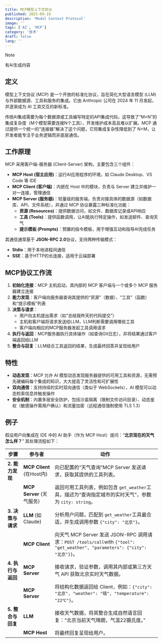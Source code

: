 ```yaml
---
title: MCP模型上下文协议
published: 2025-09-19
description: 'Model Context Protocol'
image: ''
tags: ['AI', 'MCP']
category: '技术'
draft: false 
lang: ''
---
```


> [!note]
> 有AI生成内容

## 定义

模型上下文协议 (MCP) 是一个开放的标准化协议，旨在简化大型语言模型 (LLM) 与外部数据源、工具和服务的集成。它由 Anthropic 公司在 2024 年 11 月发起，并逐渐成为 AI 工具交互的新标准。  

传统AI集成需要为每个数据源或工具编写特定的API集成代码，这导致了“M×N”的集成复杂度（M个模型需要连接N个工具），开发维护成本高且难以扩展。MCP 通过提供一个统一的“连接器”解决了这个问题，它将集成复杂性降低到了 N+M，让开发者能专注于业务逻辑而非底层通信。  

## 工作原理

MCP 采用客户端-服务器 (Client-Server) 架构，主要包含三个组件：

- ​**MCP Host (宿主应用)​**​：运行AI应用程序的环境，如 Claude Desktop、VS Code 等 IDE
- ​**MCP Client (客户端)​**​：内嵌在 Host 中的模块，负责与 Server 建立并维护一对一连接，管理通信
- ​**MCP Server (服务器)​**​：轻量级的服务端，负责对接具体的数据源（如数据库、API、文件系统），并通过 MCP 协议暴露三种标准化功能：
    - ​**资源 (Resources)​**​：提供数据访问，如文件、数据库记录或API响应
    - ​**工具 (Tools)​**​：提供函数调用，让AI能执行特定操作，如发送邮件、查询天气
    - ​**提示模板 (Prompts)​**​：预置的指令模板，用于增强互动和指导AI完成任务

其通信通常基于 ​**JSON-RPC 2.0**​ 协议，支持两种传输模式：
- ​**Stdio**​：用于本地进程间通信
- ​**SSE**​：基于HTTP的长连接，适用于云端部署

## MCP协议工作流

1. **初始化连接**​：MCP 主机启动，其内部的 MCP 客户端与一个或多个 MCP 服务器建立连接
2. ​**能力发现**​：客户端向服务器查询其提供的“资源”（数据）、“工具”（函数）和“提示模板”列表
3. ​**决策与请求**​：
    - 用户向主机提出需求（如“总结我昨天的代码提交”）
    - 主机和客户端将请求发送给LLM，LLM判断需要调用哪些工具
    - 客户端向相应的MCP服务器发起工具调用请求
4. ​**执行与返回**​：MCP服务器执行具体操作（如查询Git日志），并将结果通过客户端返回给LLM
5. ​**整合与回复**​：LLM结合工具返回的结果，生成最终回答并呈现给用户

## 特性

- **动态发现**​：MCP 允许 AI 模型动态发现服务器提供的可用工具和资源，无需预先硬编码每个集成的知识，大大提高了灵活性和可扩展性
- ​**双向通信**​：支持持续的实时双向通信（类似于 WebSockets），AI 模型可以动态检索信息并触发操作
- ​**安全机制**​：内置多层安全防护，包括沙盒隔离（限制文件访问目录）、动态鉴权（敏感操作需用户确认）和流量加密（远程通信强制使用 TLS 1.3）

## 例子

假设用户向集成在 IDE 中的 AI 助手（作为 MCP Host）提问：“**北京现在的天气怎么样？​**” 其处理流程如下：

| 步骤             | 参与者                       | 动作                                                                                                              |
| -------------- | ------------------------- | --------------------------------------------------------------------------------------------------------------- |
| ​**2. 能力发现**​  | ​**MCP Client**​ (在Host内) | 向已配置的“天气查询”MCP Server 发送请求，获取其提供的工具列表。                                                                          |
|                | ​**MCP Server**​ (天气服务)   | 返回可用工具列表，例如包含 `get_weather`工具，描述为“查询指定城市的实时天气”，参数为 `city: string`。                                              |
| ​**3. 决策与请求**​ | ​**LLM**​ (如Claude)       | 分析用户问题，匹配到 `get_weather`工具最合适，并生成调用参数 `{"city": "北京"}`。                                                         |
| ​​             | ​**MCP Client**​          | 向天气 MCP Server 发送 JSON-RPC 调用请求：`POST /tools/call`with `{"tool": "get_weather", "parameters": {"city": "北京"}}`。 |
| ​**4. 执行与返回**​ | ​**MCP Server**​          | 接收请求，验证参数，调用其内部或第三方天气 API 获取北京实时天气数据。                                                                           |
|                | ​**MCP Server**​          | 将结构化数据返回给 Client，例如：`{"city": "北京", "weather": "晴", "temperature": "22℃"}`。                                     |
| ​**5. 整合与回复**​ | ​**LLM**​                 | 接收天气数据，将其整合生成自然语言回复：“北京当前天气晴朗，气温22摄氏度。”                                                                         |
|                | ​**MCP Host**​            | 将最终回复呈现给用户。                                                                                                     |
